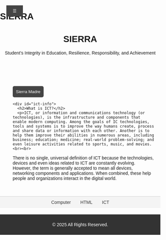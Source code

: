 # SIERRA
<!DOCTYPE html>
<html lang="en">
<head>
  <meta charset="UTF-8">
  <meta name="viewport" content="width=device-width, initial-scale=1.0">
  <title>Webpage bakit ba</title>
  <style>
    body {
      font-family: Arial, sans-serif;
      margin: 0;
      padding: 0;
    }

    /* Header styling */
    header {
      background-color: #444;
      color: white;
      padding: 20px;
      text-align: center;
    }

    /* Vertical menu bar styling */
    .menu-bar {
      background-color: #333;
      color: white;
      width: 200px;
      height: 100vh;
      position: fixed;
      top: 0;
      left: 0;
      display: flex;
      flex-direction: column;
      align-items: flex-start;
      padding: 20px;
      transition: transform 0.3s ease;
      transform: translateX(-100%);
      z-index: 1000;
    }

    .menu-bar.active {
      transform: translateX(0);
    }

    .menu-bar a {
      color: white;
      text-decoration: none;
      margin: 10px 0;
      padding: 10px;
      width: 100%;
      text-align: left;
      border-radius: 5px;
    }

    .menu-bar a:hover {
      background-color: #575757;
    }

    .menu-bar .back-button {
      align-self: flex-start;
      margin-bottom: 20px;
      padding: 10px 15px;
      background-color: #444;
      color: white;
      border: none;
      border-radius: 5px;
      cursor: pointer;
    }

    .menu-bar .back-button:hover {
      background-color: #555;
    }

    .search-bar {
      margin-top: 20px;
      width: 100%;
    }

    .search-bar input[type="text"] {
      width: 100%;
      padding: 5px;
      border: none;
      border-radius: 5px;
    }

    .search-bar button {
      margin-top: 10px;
      padding: 10px;
      width: 100%;
      border: none;
      background-color: #555;
      color: white;
      border-radius: 5px;
      cursor: pointer;
    }

    .search-bar button:hover {
      background-color: #666;
    }

    /* Content styling to adjust for toggleable menu */
    .content {
      margin-left: 20px;
      padding: 20px;
    }

    /* Dropdown button styling */
    .dropdown {
      position: relative;
      display: inline-block;
      margin-top: 20px;
    }

    .dropdown button {
      background-color: #444;
      color: white;
      padding: 10px;
      border: none;
      border-radius: 5px;
      cursor: pointer;
    }

    .dropdown-content {
      display: none;
      position: absolute;
      background-color: teal;
      min-width: 150px;
      box-shadow: 0px 8px 16px rgba(0,0,0,0.2);
      z-index: 1;
    }

    .dropdown-content a {
      color: white;
      padding: 10px;
      text-decoration: none;
      display: block;
    }

    .dropdown-content a:hover {
      background-color: teal;
    }

    .dropdown:hover .dropdown-content {
      display: block;
    }

    /* Task bar styling */
    .task-bar {
      background-color: #f4f4f4;
      padding: 10px;
      display: flex;
      justify-content: center;
      border-top: 1px solid #ccc;
    }

    .task-bar a {
      margin: 0 15px;
      color: #333;
      text-decoration: none;
    }

    .task-bar a:hover {
      text-decoration: underline;
    }

    /* Footer styling */
    footer {
      background-color: #333;
      color: white;
      text-align: center;
      padding: 10px;
      margin-top: 20px;
    }

    /* ICT Info box */
    #ict-info {
      display: none;
      margin: 20px;
      padding: 20px;
      border: 1px solid #ccc;
      border-radius: 5px;
      background-color: #f9f9f9;
    }

    /* Menu toggle button */
    .menu-toggle {
      position: fixed;
      top: 20px;
      left: 20px;
      background-color: #444;
      color: white;
      border: none;
      padding: 10px 20px;
      cursor: pointer;
      z-index: 1000;
    }

    .menu-toggle:hover {
      background-color: #555;
    }
    
  </style>
</head>
<body>

  <!-- Menu Toggle Button -->
  <button class="menu-toggle" onclick="toggleMenu()">☰</button>

  <!-- Vertical Menu Bar -->
  <div class="menu-bar" id="menu-bar">
    <button class="back-button" onclick="closeMenu()">← </button>
    <a href="groupings.html">Home</a>
    <a href="iloveyoumero.html">About</a>
    <div class="search-bar">
      <input type="text" id="search-input" placeholder="Search...">
      <button onclick="searchICT()">Search</button>
    </div>
  </div>

  <!-- Header -->
  <header>
    <h1>SIERRA</h1>
    <p>Student’s Integrity in Education, Resilience, Responsibility, and Achievement </p>
  </header>

  <!-- Main Content -->
  <div class="content">
    <div class="dropdown">
      <button>Sierra Madre</button>
      <div class="dropdown-content">
        <a href="Schedule Table.html">Schedule Table</a>
        <a href="Deped Mission.html">Deped Mission</a>
        <a href="Deped Vision.html">Deped Vision</a>
        <a href="Core Values.html">Core Values</a>
      </div>
    </div>
   
    <div id="ict-info">
      <h2>What is ICT?</h2>
      <p>ICT, or information and communications technology (or technologies), is the infrastructure and components that enable modern computing. Among the goals of IC technologies, tools and systems is to improve the way humans create, process and share data or information with each other. Another is to help them improve their abilities in numerous areas, including business; education; medicine; real-world problem-solving; and even leisure activities related to sports, music, and movies.<br><br>

There is no single, universal definition of ICT because the technologies, devices and even ideas related to ICT are constantly evolving. However, the term is generally accepted to mean all devices, networking components and applications. When combined, these help people and organizations interact in the digital world.</p>
    </div>
  </div>

  <!-- Task Bar -->
  <div class="task-bar">
    <a href="mero1.html">Computer</a>
    <a href="mero2.html">HTML</a>
    <a href="mero3.html">ICT</a>
  </div>

  <!-- Footer -->
  <footer>
    <p>&copy; 2025 All Rights Reserved.</p>
  </footer>

  <script>
    // Function to toggle the menu bar visibility
    function toggleMenu() {
      const menuBar = document.getElementById('menu-bar');
      menuBar.classList.toggle('active');
    }

    // Function to close the menu bar using the back button
    function closeMenu() {
      const menuBar = document.getElementById('menu-bar');
      menuBar.classList.remove('active');
    }

    // Function to display ICT information
    function searchICT() {
      const input = document.getElementById("search-input").value.toLowerCase();
      const ictInfo = document.getElementById("ict-info");

      if (input === "ict") {
        ictInfo.style.display = "block";
      } else {
        ictInfo.style.display = "none";
        alert("No results found for your search.");
      }
    }
  </script>
  
</body>
</html>
